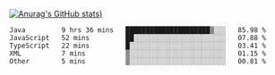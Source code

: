 [![Anurag's GitHub stats](https://github-readme-stats.vercel.app/api?username=Old-Camel&show_icons=true&theme=dark))](https://github.com/anuraghazra/github-readme-stats)
<!--START_SECTION:waka-->
```text
Java         9 hrs 36 mins   █████████████████████▒░░░   85.98 % 
JavaScript   52 mins         ██░░░░░░░░░░░░░░░░░░░░░░░   07.88 % 
TypeScript   22 mins         █░░░░░░░░░░░░░░░░░░░░░░░░   03.41 % 
XML          7 mins          ▒░░░░░░░░░░░░░░░░░░░░░░░░   01.15 % 
Other        5 mins          ▒░░░░░░░░░░░░░░░░░░░░░░░░   00.81 % 
```
<!--END_SECTION:waka-->

